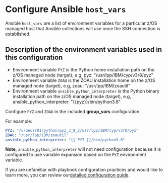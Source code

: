 # Configure Ansible `host_vars`

Ansible `host_vars` are a list of environment variables for a particular z/OS
managed host that Ansible collections will use once the SSH connection is
established.

## Description of the environment variables used in this configuration
* Environment variable `PYZ` is the Python home installation path on the
  z/OS managed node (target), e.g, pyz: "/usr/lpp/IBM/cyp/v3r8/pyz"
* Environment variable `ZOAU` is the ZOAU installation home on the z/OS managed
  node (target), e.g, zoau: "/usr/lpp/IBM/zoautil"
* Environment variable `ansible_python_interpreter` is the Python binary
  installation path on the z/OS managed node (target),
  e.g, ansible_python_interpreter: "{{pyz}}/bin/python3.8"

Configure `PYZ` and `ZOAU` in the included **group_vars** configuration.

For example:

```yaml
PYZ: "/u/oeusr01/python/pyz_3_8_2/usr/lpp/IBM/cyp/v3r8/pyz"
ZOAU: "/usr/lpp/IBM/zoautil"
ansible_python_interpreter: "{{ PYZ }}/bin/python3.8"
```

**Note**, `ansible_python_interpreter` will not need configuration because it is
configured to use variable expansion based on the `PYZ` environment variable.

If you are unfamiliar with playbook configuration practices and would like to
learn more, you can review our[detailed configuration guide](configuration_guide.md).
